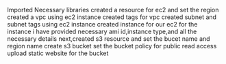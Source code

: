 Imported Necessary libraries
created a resource for ec2 and set the region
created a vpc using ec2 instance
created tags for vpc
created subnet and subnet tags using ec2 instance
created instance for our ec2
for the instance i have provided necessary ami id,instance type,and all the necessary details
next,created s3 resource and set the bucet name and region name
create s3 bucket
set the bucket policy for public read access
upload static website for the bucket


